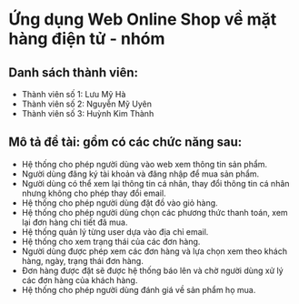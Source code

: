 # Ứng dụng Web Online Shop về mặt hàng điện tử - nhóm 
## Danh sách thành viên:
<ul>
  <li> Thành viên số 1: Lưu Mỹ Hà </li>
  <li> Thành viên số 2: Nguyễn Mỹ Uyên </li>
  <li> Thành viên số 3: Huỳnh Kim Thành </li>
</ul>

## Mô tả đề tài: gồm có các chức năng sau:
<ul>
  <li> Hệ thống cho phép người dùng vào web xem thông tin sản phẩm. </li>
  <li> Người dùng đăng ký tài khoản và đăng nhập để mua sản phẩm. </li>
  <li> Người dùng có thể xem lại thông tin cá nhân, thay đổi thông tin cá nhân nhưng không cho phép thay đổi email. </li>
  <li> Hệ thống cho phép người dùng đặt đồ vào giỏ hàng. </li>
  <li> Hệ thống cho phép người dùng chọn các phương thức thanh toán, xem lại đơn hàng chi tiết đã mua. </li>
  <li> Hệ thống quản lý từng user dựa vào địa chỉ email. </li>
  <li> Hệ thống cho xem trạng thái của các đơn hàng. </li>
  <li> Người dùng được phép xem các đơn hàng và lựa chọn xem theo khách hàng, ngày, trạng thái đơn hàng.</li>
  <li> Đơn hàng được đặt sẽ được hệ thống báo lên và chờ người dùng xử lý các đơn hàng của khách hàng. </li>
  <li> Hệ thống cho phép người dùng đánh giá về sản phẩm họ mua. </li>
</ul>
